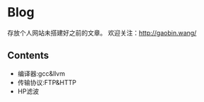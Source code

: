 # Blog
存放个人网站未搭建好之前的文章。
欢迎关注：http://gaobin.wang/

## Contents
* 编译器:gcc&llvm
* 传输协议:FTP&HTTP
* HP滤波
